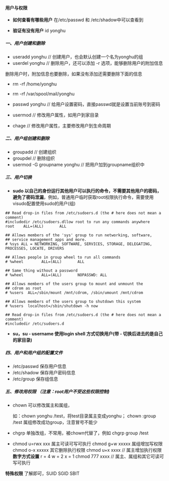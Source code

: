 #### 用户与权限

- **如何查看有哪些用户**
  在/etc/passwd  和 /etc/shadow中可以查看到

- **验证有没有用户**
  id  yonghu 

##### 一、用户创建和删除

- useradd  yonghu  // 创建用户，也会默认创建一个名为yonghu的组
- userdel yonghu  // 删除用户，还可以添加 -r 选项，能够删除用户的附加信息

删除用户时，附加信息也要删除，如果没有添加还需要删除下面的信息

- rm -rf /home/yonghu
- rm -rf /var/spool/mail/yonghu

- passwd yonghu  // 给用户设置密码，直接passwd就是设置当前账号到密码
- usermod  // 修改用户属性，如用户到家目录
- chage  // 修改用户属性，主要修改用户到生命周期

##### 二、用户组创建和删除

- groupadd  // 创建组织
- groupdel  // 删除组织
- usermod -G groupname yonghu  // 把用户加到groupname组织中

##### 三、用户切换

- **sudo  以自己的身份运行其他用户可以执行的命令，不需要其他用户的密码，避免了密码泄漏**，例如，普通用户临时获取root权限执行命令，需要使用visudo配置使用sudo的用户(组)

```shell
## Read drop-in files from /etc/sudoers.d (the # here does not mean a comment)
#includedir /etc/sudoers.dllow root to run any commands anywhere
root    ALL=(ALL)       ALL

## Allows members of the 'sys' group to run networking, software,
## service management apps and more.
# %sys ALL = NETWORKING, SOFTWARE, SERVICES, STORAGE, DELEGATING, PROCESSES, LOCATE, DRIVERS

## Allows people in group wheel to run all commands
# %wheel        ALL=(ALL)       ALL

## Same thing without a password
# %wheel        ALL=(ALL)       NOPASSWD: ALL

## Allows members of the users group to mount and unmount the
## cdrom as root
# %users  ALL=/sbin/mount /mnt/cdrom, /sbin/umount /mnt/cdrom

## Allows members of the users group to shutdown this system
# %users  localhost=/sbin/shutdown -h now

## Read drop-in files from /etc/sudoers.d (the # here does not mean a comment)
#includedir /etc/sudoers.d
```

- **su，su - username 使用login shell 方式切换用户(带 - 切换后进去的是自己的家目录)**

##### 四、用户和用户组的配置文件

- /etc/passwd 保存用户信息
- /etc/shadow  保存用户密码信息
- /etc/group 保存组信息

##### 五、修改用权限 （注意：root用户不受这些权限控制)

- chown  可以修改属主和属组，

  如：chown yonghu /test，将test目录属主变成yonghu； chown :group /test 属组修改成功group，注意冒号不能少

- chgrp  单独改组，不常用，被chown代替了，例如 chgrp  group /test

- chmod u=rwx xxx  属主可读可写可执行
  chmod g+w xxxxx 属组增加写权限
  chmod o-x xxxxx  其它删除执行权限
  chmod u+x xxxx  // 属主增加执行权限
  **数字方式设置**
  r = 4 w = 2 x = 1
  chmod 777 xxxx  // 属主、属组和其它可读可写可执行

**特殊权限**
了解即可，SUID SGID SBIT